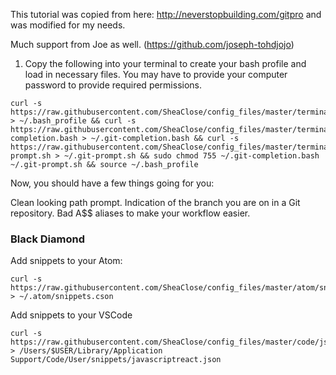This tutorial was copied from here: http://neverstopbuilding.com/gitpro and was
modified for my needs.

Much support from Joe as well. (https://github.com/joseph-tohdjojo)

1. Copy the following into your terminal to create your bash profile and load in
   necessary files. You may have to provide your computer password to provide
   required permissions.

```
curl -s https://raw.githubusercontent.com/SheaClose/config_files/master/terminal_config/.bash_profile > ~/.bash_profile && curl -s https://raw.githubusercontent.com/SheaClose/config_files/master/terminal_config/git-completion.bash > ~/.git-completion.bash && curl -s https://raw.githubusercontent.com/SheaClose/config_files/master/terminal_config/git-prompt.sh > ~/.git-prompt.sh && sudo chmod 755 ~/.git-completion.bash ~/.git-prompt.sh && source ~/.bash_profile
```

Now, you should have a few things going for you:

Clean looking path prompt. Indication of the branch you are on in a Git
repository. Bad A$$ aliases to make your workflow easier.

### Black Diamond

Add snippets to your Atom:

```
curl -s https://raw.githubusercontent.com/SheaClose/config_files/master/atom/snippets.cson > ~/.atom/snippets.cson
```

Add snippets to your VSCode

```
curl -s https://raw.githubusercontent.com/SheaClose/config_files/master/code/jsSnippets.json > /Users/$USER/Library/Application Support/Code/User/snippets/javascriptreact.json
```
